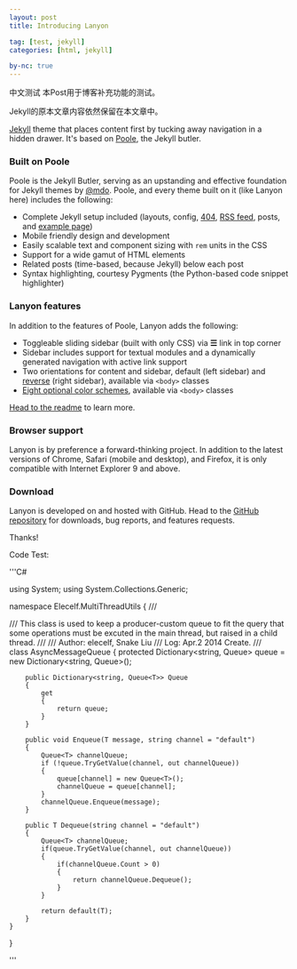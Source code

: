 ```yaml
---
layout: post
title: Introducing Lanyon

tag: [test, jekyll]
categories: [html, jekyll]

by-nc: true
---
```


中文测试
本Post用于博客补充功能的测试。

Jekyll的原本文章内容依然保留在本文章中。

[Jekyll](http://jekyllrb.com) theme that places content first by tucking away navigation in a hidden drawer. It's based on [Poole](http://getpoole.com), the Jekyll butler.

### Built on Poole

Poole is the Jekyll Butler, serving as an upstanding and effective foundation for Jekyll themes by [@mdo](https://twitter.com/mdo). Poole, and every theme built on it (like Lanyon here) includes the following:

* Complete Jekyll setup included (layouts, config, [404](/404), [RSS feed](/atom.xml), posts, and [example page](/about))
* Mobile friendly design and development
* Easily scalable text and component sizing with `rem` units in the CSS
* Support for a wide gamut of HTML elements
* Related posts (time-based, because Jekyll) below each post
* Syntax highlighting, courtesy Pygments (the Python-based code snippet highlighter)

### Lanyon features

In addition to the features of Poole, Lanyon adds the following:

* Toggleable sliding sidebar (built with only CSS) via **☰** link in top corner
* Sidebar includes support for textual modules and a dynamically generated navigation with active link support
* Two orientations for content and sidebar, default (left sidebar) and [reverse](https://github.com/poole/lanyon#reverse-layout) (right sidebar), available via `<body>` classes
* [Eight optional color schemes](https://github.com/poole/lanyon#themes), available via `<body>` classes

[Head to the readme](https://github.com/poole/lanyon#readme) to learn more.

### Browser support

Lanyon is by preference a forward-thinking project. In addition to the latest versions of Chrome, Safari (mobile and desktop), and Firefox, it is only compatible with Internet Explorer 9 and above.

### Download

Lanyon is developed on and hosted with GitHub. Head to the <a href="https://github.com/poole/lanyon">GitHub repository</a> for downloads, bug reports, and features requests.

Thanks!

Code Test:



'''C#


using System;
using System.Collections.Generic;

namespace Elecelf.MultiThreadUtils
{
    /// <summary>
    /// This class is used to keep a producer-custom queue to fit the query that some operations must be excuted in the main thread, but raised in a child thread.
    /// 
    /// Author: elecelf, Snake Liu
    /// Log:    Apr.2 2014  Create.
    /// </summary>
    class AsyncMessageQueue<T>
    {
        protected Dictionary<string, Queue<T>> queue = new Dictionary<string, Queue<T>>();

        public Dictionary<string, Queue<T>> Queue
        {
            get
            {
                return queue;
            }
        }

        public void Enqueue(T message, string channel = "default")
        {
            Queue<T> channelQueue;
            if (!queue.TryGetValue(channel, out channelQueue))
            {
                queue[channel] = new Queue<T>();
                channelQueue = queue[channel];
            }
            channelQueue.Enqueue(message);
        }

        public T Dequeue(string channel = "default")
        {
            Queue<T> channelQueue;
            if(queue.TryGetValue(channel, out channelQueue))
            {
                if(channelQueue.Count > 0)
                {
                    return channelQueue.Dequeue();
                }
            }

            return default(T);
        }
    }
}


'''